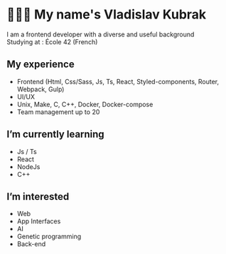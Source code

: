 # 👨🏾‍💻 My name's Vladislav Kubrak

I am a frontend developer with a diverse and useful background<br/>
Studying at : École 42 (French)

## My experience
  - Frontend (Html, Css/Sass, Js, Ts, React, Styled-components, Router, Webpack, Gulp)
  - UI/UX
  - Unix, Make, C, C++, Docker, Docker-compose
  - Team management up to 20

## I’m currently learning
  - Js / Ts
  - React
  - NodeJs
  - C++

## I’m interested
  - Web
  - App Interfaces
  - AI
  - Genetic programming
  - Back-end
